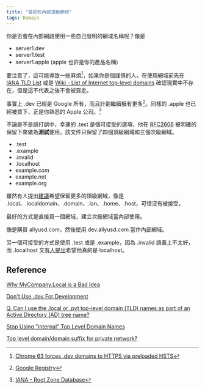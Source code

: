 ```yaml
---
title: "最好的內部頂級網域"
tags: Domain
---
```


你是否會在內部網路使用一些自己發明的網域名稱呢？像是

* server1.dev
* server1.test
* server1.apple (apple 也許是你的產品名稱)

要注意了，這可能導致一些麻煩[^3]，如果你是個謹慎的人，在使用網域前先在 [IANA TLD List](https://data.iana.org/TLD/tlds-alpha-by-domain.txt) 或是 [Wiki - List of Internet top-level domains](https://en.wikipedia.org/wiki/List_of_Internet_top-level_domains) 確認現實中不存在，但是這不代表之後不會被買走。

[^3]:[Chrome 63 forces .dev domains to HTTPS via preloaded HSTS](https://ma.ttias.be/chrome-force-dev-domains-https-via-preloaded-hsts/)

事實上 .dev 已經是 Google 所有，而且計劃繼續擁有更多[^1]。同樣的 .apple 也已經被買下，正是你熟悉的 Apple 公司。[^2]

[^1]:[Google Registry](https://www.registry.google/)

[^2]:[IANA - Root Zone Database](https://www.iana.org/domains/root/db)

不論是不是誤打誤中，幸運的 .test 是個可接受的選項，他在 [RFC2606](https://tools.ietf.org/html/rfc2606) 被明確的保留下來做為**測試**使用。該文件只保留了四個頂級網域和三個次級網域。

* .test
* .example
* .invalid
* .localhost
* example.com
* example.net
* example.org

雖然有人提出[建議](https://tools.ietf.org/html/draft-chapin-rfc2606bis-00)希望保留更多的頂級網域，像是 .local、.localdomain、.domain、.lan、.home、.host，可惜沒有被接受。

最好的方式是直接買一個網域，建立次級網域當內部使用。

像是購買 allyusd.com，然後使用 dev.allyusd.com 當作內部網域。

另一個可接受的方式是使用 .test 或是 .example，因為 .invalid 語義上不太好，而 .localhost 又[有人提出](https://tools.ietf.org/html/draft-west-let-localhost-be-localhost-06)希望他真的是 localhost。

## Reference

[Why MyCompany.Local is a Bad Idea](https://www.pluralsight.com/blog/software-development/choose-internal-top-level-domain-name)

[Don't Use .dev For Development](https://iyware.com/dont-use-dev-for-development/)

[Q. Can I use the .local or .pvt top-level domain (TLD) names as part of an Active Directory (AD) tree name?](http://www.itprotoday.com/management-mobility/q-can-i-use-local-or-pvt-top-level-domain-tld-names-part-active-directory-ad)

[Stop Using "internal" Top Level Domain Names](https://isc.sans.edu/forums/diary/Stop+Using+internal+Top+Level+Domain+Names/21095/)

[Top level domain/domain suffix for private network?](https://serverfault.com/questions/17255/top-level-domain-domain-suffix-for-private-network)
